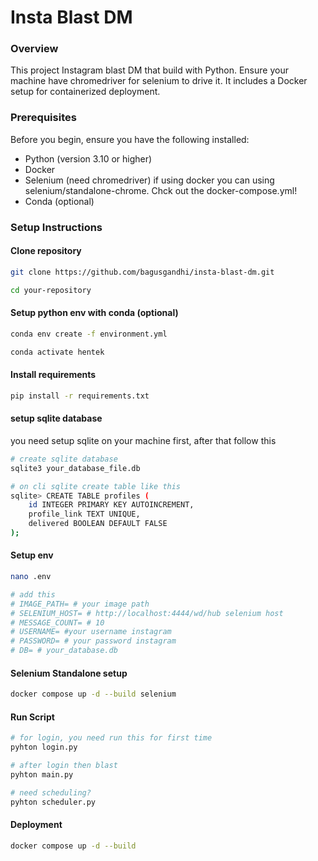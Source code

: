 # Insta Blast DM

### Overview
This project Instagram blast DM that build with Python. Ensure your machine have chromedriver for selenium to drive it. It includes a Docker setup for containerized deployment.

### Prerequisites
Before you begin, ensure you have the following installed:

- Python (version 3.10 or higher)
- Docker
- Selenium (need chromedriver) if using docker you can using selenium/standalone-chrome. Chck out the docker-compose.yml!
- Conda (optional)

### Setup Instructions

#### Clone repository
```bash 
git clone https://github.com/bagusgandhi/insta-blast-dm.git

cd your-repository
```

<!-- sqlite3 your_database_file.db -->


<!-- CREATE TABLE profiles (
    id INTEGER PRIMARY KEY,
    username TEXT NOT NULL,
    link TEXT UNIQUE NOT NULL,
    delivered BOOLEAN DEFAULT FALSE
); -->

#### Setup python env with conda (optional)
``` bash
conda env create -f environment.yml

conda activate hentek
```

#### Install requirements
``` bash 
pip install -r requirements.txt
```

#### setup sqlite database
you need setup sqlite on your machine first, after that follow this

``` bash
# create sqlite database
sqlite3 your_database_file.db

# on cli sqlite create table like this
sqlite> CREATE TABLE profiles (
    id INTEGER PRIMARY KEY AUTOINCREMENT,
    profile_link TEXT UNIQUE,
    delivered BOOLEAN DEFAULT FALSE
);
```

#### Setup env
``` bash
nano .env

# add this
# IMAGE_PATH= # your image path
# SELENIUM_HOST= # http://localhost:4444/wd/hub selenium host
# MESSAGE_COUNT= # 10
# USERNAME= #your username instagram
# PASSWORD= # your password instagram
# DB= # your_database.db

```

#### Selenium Standalone setup
``` bash 
docker compose up -d --build selenium
```

#### Run Script
``` bash
# for login, you need run this for first time
pyhton login.py

# after login then blast
pyhton main.py

# need scheduling?
pyhton scheduler.py
```

#### Deployment
``` bash 
docker compose up -d --build
```



